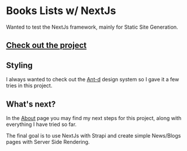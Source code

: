 # Books Lists w/ NextJs

Wanted to test the NextJs framework, mainly for
Static Site Generation.

## [Check out the project](https://bookstore-nextjs-test-4504a7svy-vpetridis.vercel.app/)

## Styling

I always wanted to check out the
[Ant-d](https://ant.design/) design system so I
gave it a few tries in this project.

## What's next?

In the
[About](https://bookstore-nextjs-test-4504a7svy-vpetridis.vercel.app/about)
page you may find my next steps for this project,
along with everything I have tried so far.

The final goal is to use NextJs with Strapi and
create simple News/Blogs pages with Server Side
Rendering.
